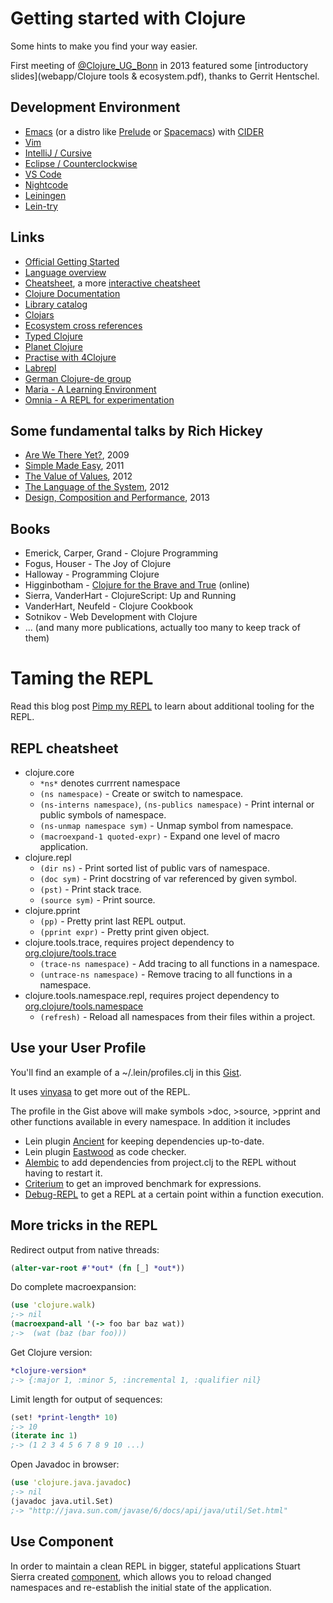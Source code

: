 # Getting started with Clojure

Some hints to make you find your way easier.

First meeting of
[@Clojure_UG_Bonn](https://twitter.com/Clojure_UG_Bonn) in 2013
featured some [introductory slides](webapp/Clojure tools &
ecosystem.pdf), thanks to Gerrit Hentschel.


## Development Environment

* [Emacs](https://www.gnu.org/software/emacs/download.html)
(or a distro like [Prelude](https://github.com/bbatsov/prelude) or [Spacemacs](http://spacemacs.org/))
with [CIDER](https://cider.readthedocs.io)
* [Vim](https://github.com/tpope/vim-fireplace)
* [IntelliJ / Cursive](https://cursiveclojure.com/)
* [Eclipse / Counterclockwise](https://ccw-ide.org)
* [VS Code](https://marketplace.visualstudio.com/items?itemName=avli.clojure)
* [Nightcode](https://sekao.net/nightcode/)
* [Leiningen](https://leiningen.org/)
* [Lein-try](https://github.com/rkneufeld/lein-try)

## Links

* [Official Getting Started](http://clojure.org/getting_started)
* [Language overview](http://java.ociweb.com/mark/clojure/article.html)
* [Cheatsheet](http://clojure.org/cheatsheet), a more [interactive cheatsheet](https://conj.io/)
* [Clojure Documentation](http://clojure-doc.org/)
* [Library catalog](http://www.clojure-toolbox.com/)
* [Clojars](https://clojars.org/)
* [Ecosystem cross references](http://crossclj.info/)
* [Typed Clojure](http://typedclojure.org)
* [Planet Clojure](http://planet.clojure.in/)
* [Practise with 4Clojure](http://www.4clojure.com/)
* [Labrepl](https://github.com/relevance/labrepl)
* [German Clojure-de group](https://groups.google.com/forum/#!forum/clojure-de)
* [Maria - A Learning Environment](https://www.maria.cloud/)
* [Omnia - A REPL for experimentation](https://github.com/AvramRobert/omnia)

## Some fundamental talks by Rich Hickey

* [Are We There Yet?](http://www.infoq.com/presentations/Are-We-There-Yet-Rich-Hickey), 2009
* [Simple Made Easy](http://www.infoq.com/presentations/Simple-Made-Easy), 2011
* [The Value of Values](http://www.infoq.com/presentations/Value-Values), 2012
* [The Language of the System](http://www.youtube.com/watch?v=ROor6_NGIWU), 2012
* [Design, Composition and Performance](http://www.infoq.com/presentations/Design-Composition-Performance), 2013

## Books

* Emerick, Carper, Grand - Clojure Programming
* Fogus, Houser - The Joy of Clojure
* Halloway - Programming Clojure
* Higginbotham - [Clojure for the Brave and True](http://www.braveclojure.com/) (online)
* Sierra, VanderHart - ClojureScript: Up and Running
* VanderHart, Neufeld - Clojure Cookbook
* Sotnikov - Web Development with Clojure
* ... (and many more publications, actually too many to keep track of them)

# Taming the REPL

Read this blog post [Pimp my REPL](http://dev.solita.fi/2014/03/18/pimp-my-repl.html)
to learn about additional tooling for the REPL.

## REPL cheatsheet

* clojure.core
  * `*ns*` denotes currrent namespace
  * `(ns namespace)` - Create or switch to namespace.
  * `(ns-interns namespace)`, `(ns-publics namespace)` - Print internal or public symbols of namespace.
  * `(ns-unmap namespace sym)` - Unmap symbol from namespace.
  * `(macroexpand-1 quoted-expr)` - Expand one level of macro application.
* clojure.repl
  * `(dir ns)` - Print sorted list of public vars of namespace.
  * `(doc sym)` - Print docstring of var referenced by given symbol.
  * `(pst)` - Print stack trace.
  * `(source sym)` - Print source.
* clojure.pprint
  * `(pp)` - Pretty print last REPL output.
  * `(pprint expr)` - Pretty print given object.
* clojure.tools.trace, requires project dependency to [org.clojure/tools.trace](https://github.com/clojure/tools.trace)
  * `(trace-ns namespace)` - Add tracing to all functions in a namespace.
  * `(untrace-ns namespace)` - Remove tracing to all functions in a namespace.
* clojure.tools.namespace.repl, requires project dependency to [org.clojure/tools.namespace](https://github.com/clojure/tools.namespace)
  * `(refresh)` - Reload all namespaces from their files within a project.

## Use your User Profile

You'll find an example of a ~/.lein/profiles.clj in this [Gist](https://gist.github.com/friemen/5153156d765265fe5c13).

It uses [vinyasa](https://github.com/zcaudate/vinyasa) to get more out of the REPL.

The profile in the Gist above will make symbols >doc, >source, >pprint and other functions
available in every namespace. In addition it includes
 * Lein plugin [Ancient](https://github.com/xsc/lein-ancient) for keeping dependencies up-to-date.
 * Lein plugin [Eastwood](https://github.com/jonase/eastwood) as code checker.
 * [Alembic](https://github.com/pallet/alembic) to add dependencies from project.clj to the REPL without having to restart it.
 * [Criterium](https://github.com/hugoduncan/criterium) to get an improved benchmark for expressions.
 * [Debug-REPL](https://github.com/georgejahad/debug-repl) to get a REPL at a certain point within a function execution.

## More tricks in the REPL

Redirect output from native threads:

```clojure
(alter-var-root #'*out* (fn [_] *out*))
```

Do complete macroexpansion:

```clojure
(use 'clojure.walk)
;-> nil
(macroexpand-all '(-> foo bar baz wat))
;->  (wat (baz (bar foo)))
```

Get Clojure version:

```clojure
*clojure-version*
;-> {:major 1, :minor 5, :incremental 1, :qualifier nil}
```

Limit length for output of sequences:

```clojure
(set! *print-length* 10)
;-> 10
(iterate inc 1)
;-> (1 2 3 4 5 6 7 8 9 10 ...)
```

Open Javadoc in browser:

```clojure
(use 'clojure.java.javadoc)
;-> nil
(javadoc java.util.Set)
;-> "http://java.sun.com/javase/6/docs/api/java/util/Set.html"
```

## Use Component

In order to maintain a clean REPL in bigger, stateful applications
Stuart Sierra created
[component](https://github.com/stuartsierra/component), which allows
you to reload changed namespaces and re-establish the initial state of
the application.
